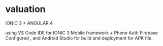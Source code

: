 # valuation
IONIC 3 + ANGULAR 4

using VS Code IDE for IONIC 3 Mobile framework + Phone Auth Firebase Configured , and Android Studio for build and deployment for APK file.


